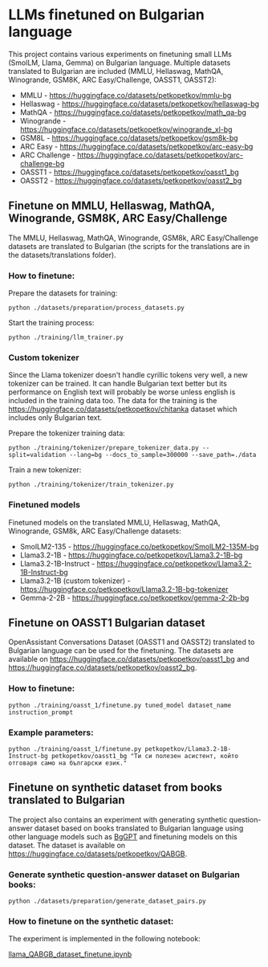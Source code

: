 

# LLMs finetuned on Bulgarian language

This project contains various experiments on finetuning small LLMs (SmolLM, Llama, Gemma) on Bulgarian language. Multiple datasets translated to Bulgarian are included (MMLU, Hellaswag, MathQA, Winogrande, GSM8K, ARC Easy/Challenge, OASST1, OASST2):

- MMLU - https://huggingface.co/datasets/petkopetkov/mmlu-bg
- Hellaswag - https://huggingface.co/datasets/petkopetkov/hellaswag-bg
- MathQA - https://huggingface.co/datasets/petkopetkov/math_qa-bg
- Winogrande - https://huggingface.co/datasets/petkopetkov/winogrande_xl-bg
- GSM8L - https://huggingface.co/datasets/petkopetkov/gsm8k-bg
- ARC Easy - https://huggingface.co/datasets/petkopetkov/arc-easy-bg
- ARC Challenge - https://huggingface.co/datasets/petkopetkov/arc-challenge-bg
- OASST1 - https://huggingface.co/datasets/petkopetkov/oasst1_bg
- OASST2 - https://huggingface.co/datasets/petkopetkov/oasst2_bg

## Finetune on MMLU, Hellaswag, MathQA, Winogrande, GSM8K, ARC Easy/Challenge

The MMLU, Hellaswag, MathQA, Winogrande, GSM8k, ARC Easy/Challenge datasets are translated to Bulgarian (the scripts for the translations are in the datasets/translations folder).

### How to finetune:

Prepare the datasets for training:

```
python ./datasets/preparation/process_datasets.py
```

Start the training process:

```
python ./training/llm_trainer.py
```

### Custom tokenizer

Since the Llama tokenizer doesn't handle cyrillic tokens very well, a new tokenizer can be trained. It can handle Bulgarian text better but its performance on English text will probably be worse unless english is included in the training data too. The data for the training is the https://huggingface.co/datasets/petkopetkov/chitanka dataset which includes only Bulgarian text.

Prepare the tokenizer training data:

```
python ./training/tokenizer/prepare_tokenizer_data.py --split=validation --lang=bg --docs_to_sample=300000 --save_path=./data
```

Train a new tokenizer:

```
python ./training/tokenizer/train_tokenizer.py
```

### Finetuned models

Finetuned models on the translated MMLU, Hellaswag, MathQA, Winogrande, GSM8k, ARC Easy/Challenge datasets:

- SmolLM2-135 - https://huggingface.co/petkopetkov/SmolLM2-135M-bg
- Llama3.2-1B - https://huggingface.co/petkopetkov/Llama3.2-1B-bg
- Llama3.2-1B-Instruct - https://huggingface.co/petkopetkov/Llama3.2-1B-Instruct-bg
- Llama3.2-1B (custom tokenizer) - https://huggingface.co/petkopetkov/Llama3.2-1B-bg-tokenizer
- Gemma-2-2B - https://huggingface.co/petkopetkov/gemma-2-2b-bg


## Finetune on OASST1 Bulgarian dataset

OpenAssistant Conversations Dataset (OASST1 and OASST2) translated to Bulgarian language can be used for the finetuning. The datasets are available on https://huggingface.co/datasets/petkopetkov/oasst1_bg and https://huggingface.co/datasets/petkopetkov/oasst2_bg.

### How to finetune:

```
python ./training/oasst_1/finetune.py tuned_model dataset_name instruction_prompt
```

### Example parameters:

```
python ./training/oasst_1/finetune.py petkopetkov/Llama3.2-1B-Instruct-bg petkopetkov/oasst1_bg "Ти си полезен асистент, който отговаря само на български език."
```

## Finetune on synthetic dataset from books translated to Bulgarian

The project also contains an experiment with generating synthetic question-answer dataset based on books translated to Bulgarian language using other language models such as [BgGPT](https://huggingface.co/INSAIT-Institute/BgGPT-Gemma-2-9B-IT-v1.0) and finetuning models on this dataset. The dataset is available on https://huggingface.co/datasets/petkopetkov/QABGB.

### Generate synthetic question-answer dataset on Bulgarian books:

```
python ./datasets/preparation/generate_dataset_pairs.py
```

### How to finetune on the synthetic dataset:

The experiment is implemented in the following notebook:

[llama_QABGB_dataset_finetune.ipynb](./training/QABGB/llama_QABGB_dataset_finetune.ipynb)

